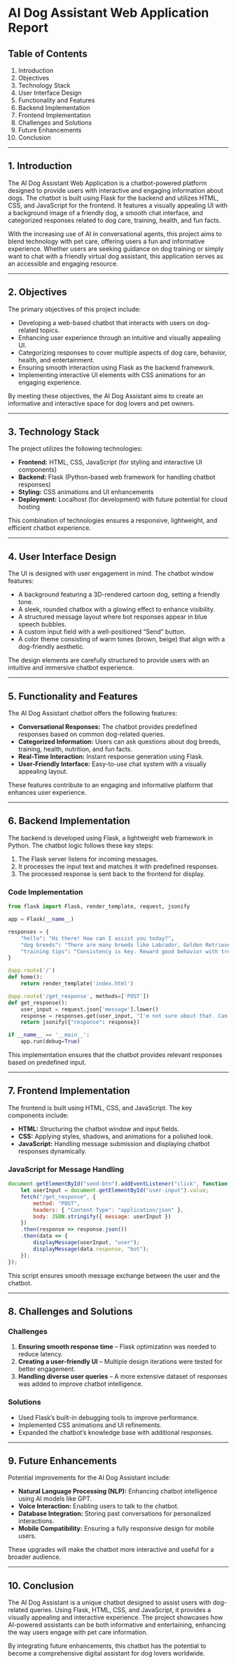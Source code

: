 # AI Dog Assistant Web Application Report

## Table of Contents
1. Introduction
2. Objectives
3. Technology Stack
4. User Interface Design
5. Functionality and Features
6. Backend Implementation
7. Frontend Implementation
8. Challenges and Solutions
9. Future Enhancements
10. Conclusion

---

## 1. Introduction
The AI Dog Assistant Web Application is a chatbot-powered platform designed to provide users with interactive and engaging information about dogs. The chatbot is built using Flask for the backend and utilizes HTML, CSS, and JavaScript for the frontend. It features a visually appealing UI with a background image of a friendly dog, a smooth chat interface, and categorized responses related to dog care, training, health, and fun facts.

With the increasing use of AI in conversational agents, this project aims to blend technology with pet care, offering users a fun and informative experience. Whether users are seeking guidance on dog training or simply want to chat with a friendly virtual dog assistant, this application serves as an accessible and engaging resource.

---

## 2. Objectives
The primary objectives of this project include:
- Developing a web-based chatbot that interacts with users on dog-related topics.
- Enhancing user experience through an intuitive and visually appealing UI.
- Categorizing responses to cover multiple aspects of dog care, behavior, health, and entertainment.
- Ensuring smooth interaction using Flask as the backend framework.
- Implementing interactive UI elements with CSS animations for an engaging experience.

By meeting these objectives, the AI Dog Assistant aims to create an informative and interactive space for dog lovers and pet owners.

---

## 3. Technology Stack
The project utilizes the following technologies:
- **Frontend:** HTML, CSS, JavaScript (for styling and interactive UI components)
- **Backend:** Flask (Python-based web framework for handling chatbot responses)
- **Styling:** CSS animations and UI enhancements
- **Deployment:** Localhost (for development) with future potential for cloud hosting

This combination of technologies ensures a responsive, lightweight, and efficient chatbot experience.

---

## 4. User Interface Design
The UI is designed with user engagement in mind. The chatbot window features:
- A background featuring a 3D-rendered cartoon dog, setting a friendly tone.
- A sleek, rounded chatbox with a glowing effect to enhance visibility.
- A structured message layout where bot responses appear in blue speech bubbles.
- A custom input field with a well-positioned “Send” button.
- A color theme consisting of warm tones (brown, beige) that align with a dog-friendly aesthetic.

The design elements are carefully structured to provide users with an intuitive and immersive chatbot experience.

---

## 5. Functionality and Features
The AI Dog Assistant chatbot offers the following features:
- **Conversational Responses:** The chatbot provides predefined responses based on common dog-related queries.
- **Categorized Information:** Users can ask questions about dog breeds, training, health, nutrition, and fun facts.
- **Real-Time Interaction:** Instant response generation using Flask.
- **User-Friendly Interface:** Easy-to-use chat system with a visually appealing layout.

These features contribute to an engaging and informative platform that enhances user experience.

---

## 6. Backend Implementation
The backend is developed using Flask, a lightweight web framework in Python. The chatbot logic follows these key steps:
1. The Flask server listens for incoming messages.
2. It processes the input text and matches it with predefined responses.
3. The processed response is sent back to the frontend for display.

### Code Implementation
```python
from flask import Flask, render_template, request, jsonify

app = Flask(__name__)

responses = {
    "hello": "Hi there! How can I assist you today?",
    "dog breeds": "There are many breeds like Labrador, Golden Retriever, and German Shepherd.",
    "training tips": "Consistency is key. Reward good behavior with treats and patience!"
}

@app.route('/')
def home():
    return render_template('index.html')

@app.route('/get_response', methods=['POST'])
def get_response():
    user_input = request.json['message'].lower()
    response = responses.get(user_input, "I'm not sure about that. Can you ask something else?")
    return jsonify({"response": response})

if __name__ == '__main__':
    app.run(debug=True)
```
This implementation ensures that the chatbot provides relevant responses based on predefined input.

---

## 7. Frontend Implementation
The frontend is built using HTML, CSS, and JavaScript. The key components include:
- **HTML:** Structuring the chatbot window and input fields.
- **CSS:** Applying styles, shadows, and animations for a polished look.
- **JavaScript:** Handling message submission and displaying chatbot responses dynamically.

### JavaScript for Message Handling
```javascript
document.getElementById("send-btn").addEventListener("click", function() {
    let userInput = document.getElementById("user-input").value;
    fetch("/get_response", {
        method: "POST",
        headers: { "Content-Type": "application/json" },
        body: JSON.stringify({ message: userInput })
    })
    .then(response => response.json())
    .then(data => {
        displayMessage(userInput, "user");
        displayMessage(data.response, "bot");
    });
});
```
This script ensures smooth message exchange between the user and the chatbot.

---

## 8. Challenges and Solutions
### Challenges
1. **Ensuring smooth response time** – Flask optimization was needed to reduce latency.
2. **Creating a user-friendly UI** – Multiple design iterations were tested for better engagement.
3. **Handling diverse user queries** – A more extensive dataset of responses was added to improve chatbot intelligence.

### Solutions
- Used Flask’s built-in debugging tools to improve performance.
- Implemented CSS animations and UI refinements.
- Expanded the chatbot’s knowledge base with additional responses.

---

## 9. Future Enhancements
Potential improvements for the AI Dog Assistant include:
- **Natural Language Processing (NLP):** Enhancing chatbot intelligence using AI models like GPT.
- **Voice Interaction:** Enabling users to talk to the chatbot.
- **Database Integration:** Storing past conversations for personalized interactions.
- **Mobile Compatibility:** Ensuring a fully responsive design for mobile users.

These upgrades will make the chatbot more interactive and useful for a broader audience.

---

## 10. Conclusion
The AI Dog Assistant is a unique chatbot designed to assist users with dog-related queries. Using Flask, HTML, CSS, and JavaScript, it provides a visually appealing and interactive experience. The project showcases how AI-powered assistants can be both informative and entertaining, enhancing the way users engage with pet care information.

By integrating future enhancements, this chatbot has the potential to become a comprehensive digital assistant for dog lovers worldwide.

